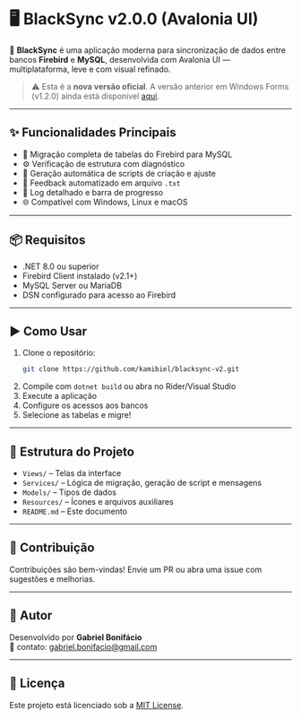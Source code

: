 # 🖥️ BlackSync v2.0.0 (Avalonia UI)

🚀 **BlackSync** é uma aplicação moderna para sincronização de dados entre bancos **Firebird** e **MySQL**, desenvolvida com Avalonia UI — multiplataforma, leve e com visual refinado.

> ⚠️ Esta é a **nova versão oficial**. A versão anterior em Windows Forms (v1.2.0) ainda está disponível [aqui](https://github.com/kamibiel/blacksync).

---

## ✨ Funcionalidades Principais

- 🔁 Migração completa de tabelas do Firebird para MySQL
- ⚙️ Verificação de estrutura com diagnóstico
- 🧾 Geração automática de scripts de criação e ajuste
- 💬 Feedback automatizado em arquivo `.txt`
- 📜 Log detalhado e barra de progresso
- 🌐 Compatível com Windows, Linux e macOS

---

## 📦 Requisitos

- .NET 8.0 ou superior
- Firebird Client instalado (v2.1+)
- MySQL Server ou MariaDB
- DSN configurado para acesso ao Firebird

---

## ▶️ Como Usar

1. Clone o repositório:
   ```bash
   git clone https://github.com/kamibiel/blacksync-v2.git
   ```
2. Compile com `dotnet build` ou abra no Rider/Visual Studio
3. Execute a aplicação
4. Configure os acessos aos bancos
5. Selecione as tabelas e migre!

---

## 📂 Estrutura do Projeto

- `Views/` – Telas da interface
- `Services/` – Lógica de migração, geração de script e mensagens
- `Models/` – Tipos de dados
- `Resources/` – Ícones e arquivos auxiliares
- `README.md` – Este documento

---

## 🤝 Contribuição

Contribuições são bem-vindas! Envie um PR ou abra uma issue com sugestões e melhorias.

---

## 🧠 Autor

Desenvolvido por **Gabriel Bonifácio**  
📧 contato: [gabriel.bonifacio@gmail.com](mailto:gabriel.bonifacio@gmail.com)

---

## 📃 Licença

Este projeto está licenciado sob a [MIT License](LICENSE).
